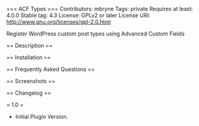 === ACF Types ===
Contributors: mbryne
Tags: private
Requires at least: 4.0.0
Stable tag: 4.3
License: GPLv2 or later
License URI: http://www.gnu.org/licenses/gpl-2.0.html

Register WordPress custom post types using Advanced Custom Fields

== Description ==

== Installation ==

== Frequently Asked Questions ==

== Screenshots ==

== Changelog ==

= 1.0 =
* Initial Plugin Version.
